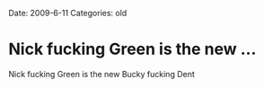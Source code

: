 Date: 2009-6-11
Categories: old

# Nick fucking Green is the new ...

Nick fucking Green is the new Bucky fucking Dent
